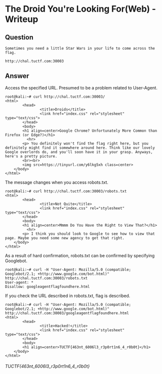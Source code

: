 # The Droid You're Looking For(Web) - Writeup

## Question

````
Sometimes you need a little Star Wars in your life to come across the flag.

http://chal.tuctf.com:30003
````

## Answer

Access the specified URL. Presumed to be a problem related to User-Agent.

````
root@kali:~# curl http://chal.tuctf.com:30003/
<html>
        <head>
                <title>Droids</title>
                <link href="index.css" rel="stylesheet" type="text/css">
        </head>
        <body>
        <h1 align=center>Google Chrome? Unfortunately More Common than Firefox (or Edge?)</h1>
          <hr>
        <p> You definitely won't find the flag right here, but you definitely might find it somewhere around here. Think like our lovely Google overlords do, and you'll soon have it in your grasp. Anyways, here's a pretty picture.
        <br><br>
        <img src=https://tinyurl.com/y6lkg5xh class=center>        
    </body>
</html>
````


The message changes when you access robots.txt.

````
root@kali:~# curl http://chal.tuctf.com:30003/robots.txt
<html>
        <head>
                <title>Not Quite</title>
                <link href="index.css" rel="stylesheet" type="text/css">
        </head>
        <body>
        <h1 align=center>Mmmm Do You Have the Right to View That?</h1>
          <hr>
        <p> I think you should look to Google to see how to view that page. Maybe you need some new agency to get that right.
    </body>
</html>
````


As a result of hard confirmation, robots.txt can be confirmed by specifying Googlebot.

````
root@kali:~# curl -H "User-Agent: Mozilla/5.0 (compatible; Googlebot/2.1; +http://www.google.com/bot.html)" http://chal.tuctf.com:30003/robots.txt
User-agent: *
Disallow: googleagentflagfoundhere.html
````


If you check the URL described in robots.txt, flag is described.

````
root@kali:~# curl -H "User-Agent: Mozilla/5.0 (compatible; Googlebot/2.1; +http://www.google.com/bot.html)" http://chal.tuctf.com:30003/googleagentflagfoundhere.html
<html>
        <head>
                <title>Hacked!</title>
                <link href="index.css" rel="stylesheet" type="text/css">
        </head>
        <body>
        <h1 align=center>TUCTF{463nt_6006l3_r3p0rt1n6_4_r0b0t}</h1>
    </body>
</html>
````

###### TUCTF{463nt_6006l3_r3p0rt1n6_4_r0b0t}
